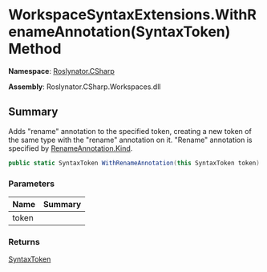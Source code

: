 # WorkspaceSyntaxExtensions\.WithRenameAnnotation\(SyntaxToken\) Method

**Namespace**: [Roslynator.CSharp](../../README.md)

**Assembly**: Roslynator\.CSharp\.Workspaces\.dll

## Summary

Adds "rename" annotation to the specified token, creating a new token of the same type with the "rename" annotation on it\.
"Rename" annotation is specified by [RenameAnnotation.Kind](https://docs.microsoft.com/en-us/dotnet/api/microsoft.codeanalysis.codeactions.renameannotation.kind)\.

```csharp
public static SyntaxToken WithRenameAnnotation(this SyntaxToken token)
```

### Parameters

| Name | Summary |
| ---- | ------- |
| token | |

### Returns

[SyntaxToken](https://docs.microsoft.com/en-us/dotnet/api/microsoft.codeanalysis.syntaxtoken)

